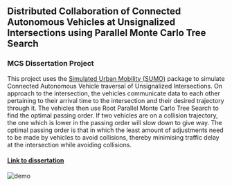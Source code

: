 ## Distributed Collaboration of Connected Autonomous Vehicles at Unsignalized Intersections using Parallel Monte Carlo Tree Search

### MCS Dissertation Project

This project uses the [Simulated Urban Mobility (SUMO)](https://sumo.dlr.de/docs/) package to simulate Connected Autonomous Vehicle traversal of Unsignalized Intersections.
On approach to the intersection, the vehicles communicate data to each other pertaining to their arrival time to the intersection and their desired trajectory through it.
The vehicles then use Root Parallel Monte Carlo Tree Search to find the optimal passing order.
If two vehicles are on a collision trajectory, the one which is lower in the passing order will slow down to give way.
The optimal passing order is that in which the least amount of adjustments need to be made by vehicles to avoid collisions, thereby minimising traffic delay at the intersection while avoiding collisions.

#### [Link to dissertation](https://www.scss.tcd.ie/publications/theses/diss/2021/TCD-SCSS-DISSERTATION-2021-075.pdf)

![demo](img/demo.gif)
